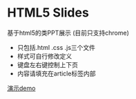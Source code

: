 # HTML5 Slides 

基于html5的类PPT展示 (目前只支持chrome) 

* 只包括.html .css .js三个文件
* 样式可自行修改定义
* 键盘左右键控制上下页
* 内容请填充在article标签内部

[演示demo](http://ueder.net/html5-Slides/slides.html)